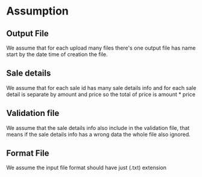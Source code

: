 # Assumption

## Output File
We assume that for each upload many files there's one output file has name start by the date time of creation the file.

## Sale details
We assume that for each sale id has many sale details info and for each sale detail is separate by amount and price so the total of price is amount * price

## Validation file
We assume that the sale details info also include in the validation file, that means if the sale details info has a wrong data the whole file also ignored.

## Format File
We assume the input file format should have just (.txt) extension